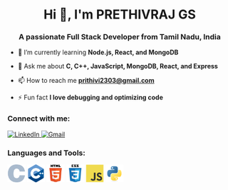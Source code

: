<h1 align="center">Hi 👋, I'm PRETHIVRAJ GS</h1>
<h3 align="center">A passionate Full Stack Developer from Tamil Nadu, India</h3>

- 🌱 I’m currently learning **Node.js, React, and MongoDB**

- 💬 Ask me about **C, C++, JavaScript, MongoDB, React, and Express**

- 📫 How to reach me **prithivi2303@gmail.com**

- ⚡ Fun fact **I love debugging and optimizing code**

<h3 align="left">Connect with me:</h3>
<p align="left">
  <!-- LinkedIn -->
  <a href="https://www.linkedin.com/in/prethivraj-gs-b42358307" target="_blank">
    <img src="https://cdn.jsdelivr.net/gh/devicons/devicon/icons/linkedin/linkedin-original.svg" alt="LinkedIn" width="40" height="40"/>
  </a>

  <!-- Gmail -->
  <a href="mailto:prithivi2303@gmail.com" target="_blank">
    <img src="https://upload.wikimedia.org/wikipedia/commons/4/4e/Gmail_Icon.png" alt="Gmail" width="40" height="40" />
  </a>
</p>



<h3 align="left">Languages and Tools:</h3>
<p align="left"> 
  <img src="https://raw.githubusercontent.com/devicons/devicon/master/icons/c/c-original.svg" alt="c" width="40" height="40"/> 
  <img src="https://raw.githubusercontent.com/devicons/devicon/master/icons/cplusplus/cplusplus-original.svg" alt="cplusplus" width="40" height="40"/>
  <img src="https://raw.githubusercontent.com/devicons/devicon/master/icons/html5/html5-original-wordmark.svg" alt="html5" width="40" height="40"/> 
  <img src="https://raw.githubusercontent.com/devicons/devicon/master/icons/css3/css3-original-wordmark.svg" alt="css3" width="40" height="40"/>
  <img src="https://raw.githubusercontent.com/devicons/devicon/master/icons/javascript/javascript-original.svg" alt="javascript" width="40" height="40"/>
  <img src="https://raw.githubusercontent.com/devicons/devicon/master/icons/python/python-original.svg" alt="python" width="40" height="40"/>
</p>
